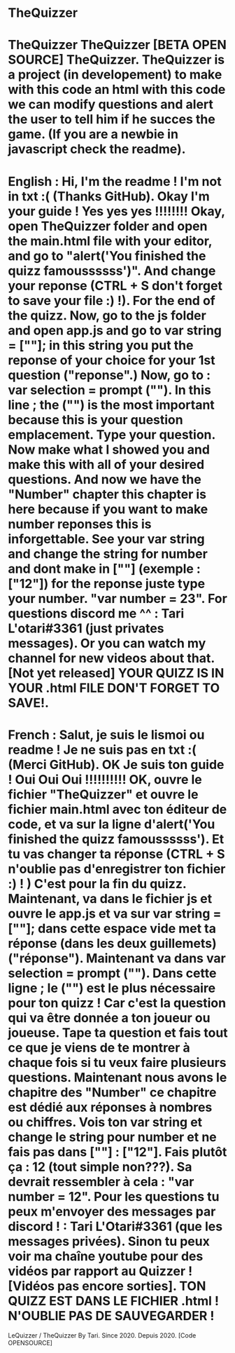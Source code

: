 # TheQuizzer
TheQuizzer TheQuizzer [BETA OPEN SOURCE] TheQuizzer. TheQuizzer is a project (in developement) to make with this code an html with this code we can modify questions and alert the user to tell him if he succes the game. (If you are a newbie in javascript check the readme).
=================================================================================================================
English : Hi, I'm the readme ! I'm not in txt :( (Thanks GitHub). Okay I'm your guide ! Yes yes yes !!!!!!!! Okay, open TheQuizzer folder and open the main.html file with your editor, and go to "alert('You finished the quizz famoussssss')". And change your reponse (CTRL + S don't forget to save your file :) !). For the end of the quizz. Now, go to the js folder and open app.js and go to var string = [""]; in this string you put the reponse of your choice for your 1st question ("reponse".) Now, go to : var selection = prompt (""). In this line ; the ("") is the most important because this is your question emplacement. Type your question. Now make what I showed you and make this with all of your desired questions. And now we have the "Number" chapter this chapter is here because if you want to make number reponses this is inforgettable. See your var string and change the string for number and dont make in [""] (exemple : ["12"]) for the reponse juste type your number. "var number = 23". For questions discord me ^^ : Tari L'otari#3361 (just privates messages). Or you can watch my channel for new videos about that. [Not yet released] YOUR QUIZZ IS IN YOUR .html FILE DON'T FORGET TO SAVE!.
================================================================================================================================
French : Salut, je suis le lismoi ou readme ! Je ne suis pas en txt :( (Merci GitHub). OK Je suis ton guide ! Oui Oui Oui !!!!!!!!!! OK, ouvre le fichier "TheQuizzer" et ouvre le fichier main.html avec ton éditeur de code, et va sur la ligne d'alert('You finished the quizz famoussssss'). Et tu vas changer ta réponse (CTRL + S n'oublie pas d'enregistrer ton fichier :) ! ) C'est pour la fin du quizz. Maintenant, va dans le fichier js et ouvre le app.js et va sur var string = [""]; dans cette espace vide met ta réponse (dans les deux guillemets) ("réponse"). Maintenant va dans var selection = prompt (""). Dans cette ligne ; le ("") est le plus nécessaire pour ton quizz ! Car c'est la question qui va être donnée a ton joueur ou joueuse. Tape ta question et fais tout ce que je viens de te montrer à chaque fois si tu veux faire plusieurs questions. Maintenant nous avons le chapitre des "Number" ce chapitre est dédié aux réponses à nombres ou chiffres. Vois ton var string et change le string pour number et ne fais pas dans [""] : ["12"]. Fais plutôt ça : 12 (tout simple non???). Sa devrait ressembler à cela : "var number = 12". Pour les questions tu peux m'envoyer des messages par discord ! : Tari L'Otari#3361 (que les messages privées). Sinon tu peux voir ma chaîne youtube pour des vidéos par rapport au Quizzer ! [Vidéos pas encore sorties]. TON QUIZZ EST DANS LE FICHIER .html ! N'OUBLIE PAS DE SAUVEGARDER !
====================================================================================================================
LeQuizzer / TheQuizzer By Tari. Since 2020. Depuis 2020. [Code OPENSOURCE]
